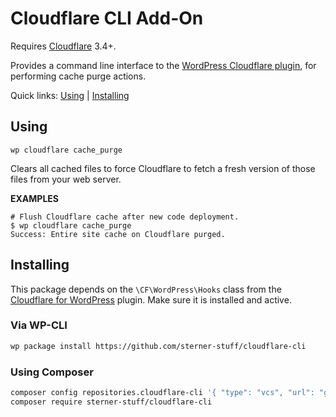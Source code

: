 Cloudflare CLI Add-On
=====================

Requires [Cloudflare](https://wordpress.org/plugins/cloudflare/) 3.4+.

Provides a command line interface to the [WordPress Cloudflare plugin](https://www.cloudflare.com/integrations/wordpress/), for performing cache purge actions. 

Quick links: [Using](#using) | [Installing](#installing)

## Using

~~~
wp cloudflare cache_purge
~~~

Clears all cached files to force Cloudflare to fetch a fresh version of those files from your web server.

**EXAMPLES**

    # Flush Cloudflare cache after new code deployment.
    $ wp cloudflare cache_purge
    Success: Entire site cache on Cloudflare purged.

## Installing

This package depends on the `\CF\WordPress\Hooks` class from the [Cloudflare for WordPress](https://wordpress.org/plugins/cloudflare/) plugin. Make sure it is installed and active.

### Via WP-CLI

```bash
wp package install https://github.com/sterner-stuff/cloudflare-cli
```

### Using Composer

```bash
composer config repositories.cloudflare-cli '{ "type": "vcs", "url": "git@github.com:sterner-stuff/cloudflare-cli.git" }'
composer require sterner-stuff/cloudflare-cli
```


